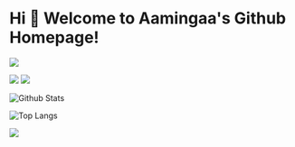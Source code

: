 # Hi 🎉 Welcome to Aamingaa's Github Homepage!

<!--
**aamingaa/aamingaa** is a ✨ _special_ ✨ repository because its `README.md` (this file) appears on your GitHub profile.

Here are some ideas to get you started:

- 🔭 I’m currently working on ...
- 🌱 I’m currently learning ...
- 👯 I’m looking to collaborate on ...
- 🤔 I’m looking for help with ...
- 💬 Ask me about ...
- 📫 How to reach me: ...
- 😄 Pronouns: ...
- ⚡ Fun fact: ...
-->

<img src="https://readme-typing-svg.herokuapp.com/?lines=Welcome,%20visitor!;Hello%20Github%20World!&font=Roboto" />

<p>
<img src="https://img.shields.io/static/v1?label=Program&message=Java&color=blue"/>
<img src="https://visitor-badge.glitch.me/badge?page_id=https://github.com/aamingaa&right_color=red" />
</p>

<!--
![Most Used Languages](https://github-readme-stats.vercel.app/api/top-langs/?username=aamingaa&layout=compact)
-->

![Github Stats](https://github-readme-stats.vercel.app/api?username=aamingaa&show_icons=true&count_private=true&layout=compact&theme=radical)

![Top Langs](https://github-readme-stats.vercel.app/api/top-langs/?username=aamingaa&layout=compact&theme=dark)

![](https://activity-graph.herokuapp.com/graph?username=aamingaa&theme=github)

<!--
![](https://stats.justsong.cn/api/csdn?id=aming2&theme=dark)
-->
